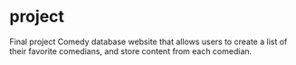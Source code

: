 # project
Final project
Comedy database website that allows users to create a list of their favorite comedians, and store content from each comedian.
